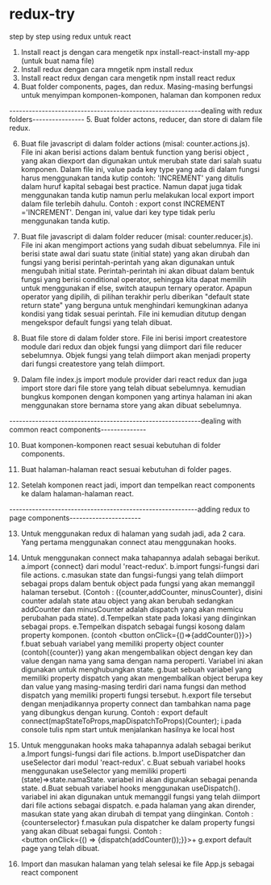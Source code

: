 # redux-try

step by step using redux untuk react

1. Install react js dengan cara mengetik npx install-react-install my-app (untuk buat nama file)
2. Install redux dengan cara mngetik npm install redux
3. Install react redux dengan cara mengetik npm install react redux
4. Buat folder components, pages, dan redux. Masing-masing berfungsi untuk menyimpan komponen-komponen, halaman dan komponen redux

-----------------------------------------------------------dealing with redux folders----------------
5. Buat folder actons, reducer, dan store di dalam file redux.

6. Buat file javascript di dalam folder actions (misal: counter.actions.js). File ini akan berisi actions dalam bentuk function yang berisi object , yang akan diexport dan digunakan untuk merubah state dari salah suatu komponen. Dalam file ini, value pada key type yang ada di dalam fungsi harus menggunakan tanda kutip contoh: 'INCREMENT' yang ditulis dalam huruf kapital sebagai best practice. Namun dapat juga tidak menggunakan tanda kutip namun perlu melakukan local export import dalam file terlebih dahulu. Contoh : export const INCREMENT ='INCREMENT'. Dengan ini, value dari key type tidak perlu menggunakan tanda kutip.

7. Buat file javascript di dalam folder reducer (misal: counter.reducer.js). File ini akan mengimport actions yang sudah dibuat sebelumnya. File ini berisi state awal dari suatu state (initial state) yang akan dirubah dan fungsi yang berisi perintah-perintah yang akan digunakan untuk mengubah initial state. Perintah-perintah ini akan dibuat dalam bentuk fungsi yang berisi conditional operator, sehingga kita dapat memilih untuk menggunakan if else, switch ataupun ternary operator. Apapun operator yang dipilih, di pilihan terakhir perlu diberikan "default state return state" yang berguna untuk menghindari kemungkinan adanya kondisi yang tidak sesuai perintah. File ini kemudian ditutup dengan mengekspor default fungsi yang telah dibuat.

8. Buat file store di dalam folder store. File ini berisi import createstore module dari redux dan objek fungsi yang diimport dari file reducer sebelumnya. Objek fungsi yang telah diimport akan menjadi property dari fungsi createstore yang telah diimport.

9. Dalam file index.js import module provider  dari react redux dan juga import store dari file store yang telah dibuat sebelumnya. kemudian bungkus komponen <App /> dengan komponen <Provider store={store}> yang artinya halaman ini akan menggunakan store bernama store yang akan dibuat sebelumnya.



-----------------------------------------------------------dealing with common react components--------------

10. Buat komponen-komponen react sesuai kebutuhan di folder components.

11. Buat halaman-halaman react sesuai kebutuhan di folder pages.

12. Setelah komponen react jadi, import dan tempelkan react components ke dalam halaman-halaman react.



----------------------------------------------------------adding redux to page components----------------------

13. Untuk menggunakan redux di halaman yang sudah jadi, ada 2 cara. Yang pertama menggunakan connect atau menggunakan hooks. 

14. Untuk menggunakan connect maka tahapannya adalah sebagai berikut.
a.import {connect} dari modul 'react-redux'.
b.import fungsi-fungsi dari file actions.
c.masukan state dan fungsi-fungsi yang telah diimport sebagai props dalam bentuk object pada fungsi yang akan memanggil halaman tersebut. (Contoh : ({counter,addCounter, minusCounter}, disini counter adalah state atau object yang akan berubah sedangkan addCounter dan minusCounter adalah dispatch yang akan memicu perubahan pada state).
d.Tempelkan state pada lokasi yang diinginkan sebagai props.
e.Tempelkan dispatch sebagai fungsi kosong dalam property komponen. (contoh <button onClick={()=>{addCounter()}}>)
f.buat sebuah variabel yang memiliki property object counter (contoh({counter}) yang akan mengembalikan object dengan key dan value dengan nama yang sama dengan nama peroperti. Variabel ini akan digunakan untuk menghubungkan state.
g.buat sebuah variabel yang memiliki property dispatch yang akan mengembalikan object berupa key dan value yang masing-masing terdiri dari nama fungsi dan method dispatch yang memiliki properti fungsi tersebut.
h.export file tersebut dengan menjadikannya property connect dan tambahkan nama page yang dibungkus dengan kurung. Contoh : export default connect(mapStateToProps,mapDispatchToProps)(Counter);
i.pada console tulis npm start untuk menjalankan hasilnya ke local host

15. Untuk menggunakan hooks maka tahapannya adalah sebagai berikut
a.Import fungsi-fungsi dari file actions.
b.Import useDispatcher dan useSelector dari modul 'react-redux'.
c.Buat sebuah variabel hooks menggunakan useSelector yang memiliki properti (state)=>state.namaState. variabel ini akan digunakan sebagai penanda state.
d.Buat sebuah variabel hooks menggunakan useDispatch(). variabel ini akan digunakan untuk memanggil fungsi yang telah diimport dari file actions sebagai dispatch.
e.pada halaman yang akan dirender, masukan state yang akan dirubah di tempat yang diinginkan. Contoh : {counterselector}
f.masukan pula dispatcher ke dalam property fungsi yang akan dibuat sebagai fungsi. Contoh :  
<button onClick={() => {dispatch(addCounter());}}>+</button>
g.export default page yang telah dibuat.

16. Import dan masukan halaman yang telah selesai ke file App.js sebagai react component


